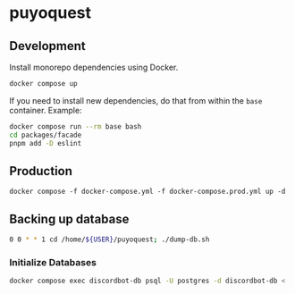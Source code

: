 # puyoquest

## Development

Install monorepo dependencies using Docker.

```bash
docker compose up
```

If you need to install new dependencies, do that from within the `base` container. Example:

```bash
docker compose run --rm base bash
cd packages/facade
pnpm add -D eslint
```

## Production

```
docker compose -f docker-compose.yml -f docker-compose.prod.yml up -d
```

## Backing up database

```bash
0 0 * * 1 cd /home/${USER}/puyoquest; ./dump-db.sh
```

### Initialize Databases

```bash
docker compose exec discordbot-db psql -U postgres -d discordbot-db < ./packages/database/sql/init.sql
```
